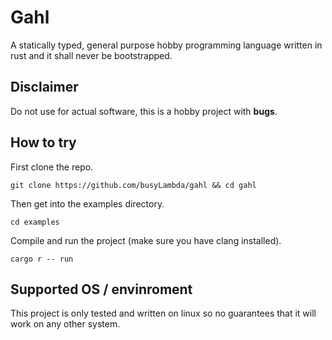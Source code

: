 # Gahl

A statically typed, general purpose hobby programming language written in rust and it shall never be bootstrapped.

## Disclaimer

Do not use for actual software, this is a hobby project with **bugs**.

## How to try

First clone the repo.

```git clone https://github.com/busyLambda/gahl && cd gahl```

Then get into the examples directory.

```cd examples```

Compile and run the project (make sure you have clang installed).

```cargo r -- run```

## Supported OS / envinroment
This project is only tested and written on linux so no guarantees that it will work on any other system.
